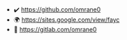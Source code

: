 
<!---
omrane0/omrane0 is a ✨ special ✨ repository because its `README.md` (this file) appears on your GitHub profile.
You can click the Preview link to take a look at your changes.
--->
-  ✔️  https://github.com/omrane0
-  🌍  https://sites.google.com/view/fayc
-  📕 https://gitlab.com/omrane0
